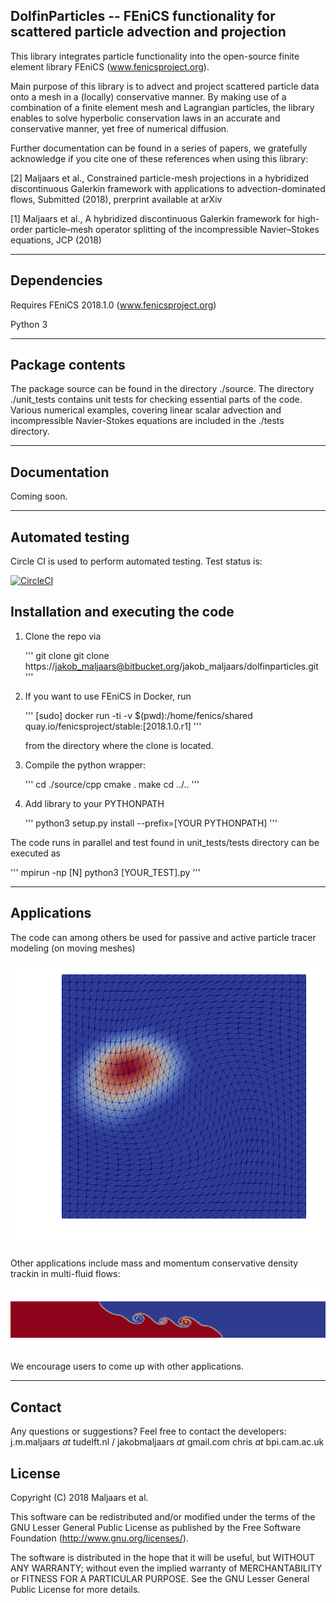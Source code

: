 ## DolfinParticles -- FEniCS functionality for scattered particle advection and projection

This library integrates particle functionality into the open-source finite element library
FEniCS (www.fenicsproject.org).

Main purpose of this library is to advect and project scattered particle data onto a mesh in
a (locally) conservative manner. By making use of a combination of a finite element mesh and
Lagrangian particles, the library enables to solve hyperbolic conservation laws in an accurate
and conservative manner, yet free of numerical diffusion.

Further documentation can be found in a series of papers, we gratefully acknowledge if you cite
one of these references when using this library:

[2] Maljaars et al., Constrained particle-mesh projections in a hybridized discontinuous Galerkin
framework with applications to advection-dominated flows, Submitted (2018), prerprint available at arXiv

[1] Maljaars et al., A hybridized discontinuous Galerkin framework for high-order particle–mesh
operator splitting of the incompressible Navier–Stokes equations, JCP (2018)

---

## Dependencies
Requires FEniCS 2018.1.0
(www.fenicsproject.org)

Python 3

---

## Package contents
The package source can be found in the directory ./source.
The directory ./unit_tests contains unit tests for checking essential parts of the code.
Various numerical examples, covering linear scalar advection and incompressible Navier-Stokes
equations are included in the ./tests directory.

---

## Documentation
Coming soon.

---

## Automated testing
Circle CI is used to perform automated
testing. Test status is:

[![CircleCI](https://circleci.com/bb/jakob_maljaars/dolfinparticles/tree/master.svg?style=svg)](https://circleci.com/bb/jakob_maljaars/dolfinparticles/tree/master)


## Installation and executing the code
1. Clone the repo via

    '''
    git clone git clone https://jakob_maljaars@bitbucket.org/jakob_maljaars/dolfinparticles.git
    '''

2. If you want to use FEniCS in Docker, run

    '''
    [sudo] docker run -ti -v $(pwd):/home/fenics/shared quay.io/fenicsproject/stable:[2018.1.0.r1]
    '''

    from the directory where the clone is located.

3. Compile the python wrapper:

    '''
    cd ./source/cpp
    cmake .
    make
    cd ../..
    '''
4. Add library to your PYTHONPATH

    '''
    python3 setup.py install --prefix=[YOUR PYTHONPATH]
    '''

The code runs in parallel and test found in unit_tests/tests directory can be executed as

'''
mpirun -np [N] python3 [YOUR_TEST].py
'''

---

## Applications
The code can among others be used for passive and active particle tracer modeling (on moving meshes)

![alt text](figs/moving_mesh.png)

Other applications include mass and momentum conservative density trackin in multi-fluid flows:

![alt text](figs/lock_exchange.png)

We encourage users to come up with other applications.

---

## Contact
Any questions or suggestions? Feel free to contact the developers:
j.m.maljaars _at_ tudelft.nl / jakobmaljaars _at_ gmail.com
chris _at_ bpi.cam.ac.uk

## License
Copyright (C) 2018 Maljaars et al.

This software can be redistributed and/or modified under the terms of the GNU Lesser General Public License as published by the Free Software Foundation (<http://www.gnu.org/licenses/>).

The software is distributed in the hope that it will be useful, but WITHOUT ANY WARRANTY; without even the implied warranty of MERCHANTABILITY or FITNESS FOR A PARTICULAR PURPOSE. See the GNU Lesser General Public License for more details.
